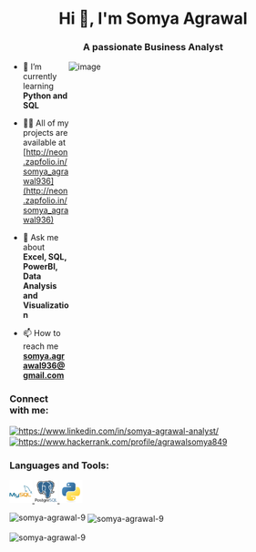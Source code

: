 <h1 align="center">Hi 👋, I'm Somya Agrawal</h1>
<h3 align="center">A passionate Business Analyst</h3>

<img align="right" img width="400" height="612" alt="image" src="https://github.com/user-attachments/assets/2d61d699-5a8b-44fe-82f1-1f5a7a8350de" />

- 🌱 I’m currently learning **Python and SQL**

- 👨‍💻 All of my projects are available at [http://neon.zapfolio.in/somya_agrawal936](http://neon.zapfolio.in/somya_agrawal936)

- 💬 Ask me about **Excel, SQL, PowerBI, Data Analysis and Visualization**

- 📫 How to reach me **somya.agrawal936@gmail.com**

<h3 align="left">Connect with me:</h3>
<p align="left">
<a href="https://linkedin.com/in/https://www.linkedin.com/in/somya-agrawal-analyst/" target="blank"><img align="center" src="https://raw.githubusercontent.com/rahuldkjain/github-profile-readme-generator/master/src/images/icons/Social/linked-in-alt.svg" alt="https://www.linkedin.com/in/somya-agrawal-analyst/" height="30" width="40" /></a>
<a href="https://www.hackerrank.com/https://www.hackerrank.com/profile/agrawalsomya849" target="blank"><img align="center" src="https://raw.githubusercontent.com/rahuldkjain/github-profile-readme-generator/master/src/images/icons/Social/hackerrank.svg" alt="https://www.hackerrank.com/profile/agrawalsomya849" height="30" width="40" /></a>
</p>

<h3 align="left">Languages and Tools:</h3>
<p align="left"> <a href="https://www.mysql.com/" target="_blank" rel="noreferrer"> <img src="https://raw.githubusercontent.com/devicons/devicon/master/icons/mysql/mysql-original-wordmark.svg" alt="mysql" width="40" height="40"/> </a> <a href="https://www.postgresql.org" target="_blank" rel="noreferrer"> <img src="https://raw.githubusercontent.com/devicons/devicon/master/icons/postgresql/postgresql-original-wordmark.svg" alt="postgresql" width="40" height="40"/> </a> <a href="https://www.python.org" target="_blank" rel="noreferrer"> <img src="https://raw.githubusercontent.com/devicons/devicon/master/icons/python/python-original.svg" alt="python" width="40" height="40"/> </a> </p>

<p><img align="left" src="https://github-readme-stats.vercel.app/api/top-langs?username=somya-agrawal-9&show_icons=true&locale=en&layout=compact" alt="somya-agrawal-9" /></p>

<p>&nbsp;<img align="center" src="https://github-readme-stats.vercel.app/api?username=somya-agrawal-9&show_icons=true&locale=en" alt="somya-agrawal-9" /></p>

<p><img align="center" src="https://github-readme-streak-stats.herokuapp.com/?user=somya-agrawal-9&" alt="somya-agrawal-9" /></p>
